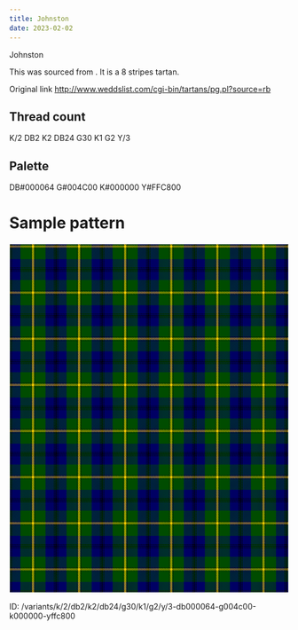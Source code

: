 ```yaml
---
title: Johnston
date: 2023-02-02
---
```

Johnston

This was sourced from <no value>.  It is a 8 stripes tartan.

Original link http://www.weddslist.com/cgi-bin/tartans/pg.pl?source=rb

## Thread count
K/2 DB2 K2 DB24 G30 K1 G2 Y/3

## Palette
DB#000064 G#004C00 K#000000 Y#FFC800

# Sample pattern

![Tartan detail](tartan.png "K/2 DB2 K2 DB24 G30 K1 G2 Y/3 tartan")

ID: /variants/k/2/db2/k2/db24/g30/k1/g2/y/3-db000064-g004c00-k000000-yffc800